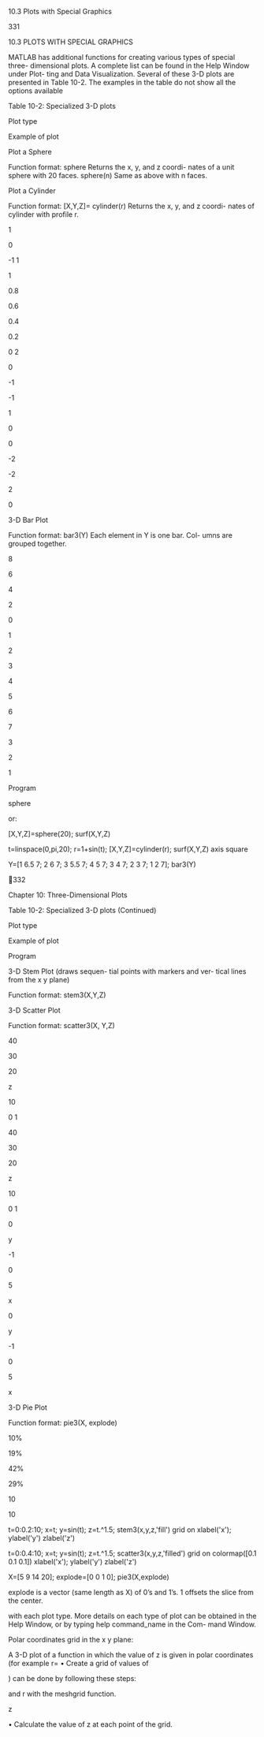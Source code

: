 10.3 Plots with Special Graphics

331

10.3 PLOTS WITH SPECIAL GRAPHICS

MATLAB has additional functions for creating various types of special three-
dimensional plots. A complete list can be found in the Help Window under Plot-
ting and Data Visualization. Several of these 3-D plots are presented in Table
10-2. The  examples  in  the  table  do  not  show  all  the  options  available

Table 10-2: Specialized 3-D plots

Plot type

Example of plot

Plot a Sphere

Function format:
sphere
Returns the x, y,
and z coordi-
nates of a unit
sphere with 20
faces.
sphere(n)
Same as above
with n faces.

Plot a Cylinder

Function format:
[X,Y,Z]=
cylinder(r)
Returns the x, y,
and z coordi-
nates of cylinder
with profile r.

1

0

-1
1

1

0.8

0.6

0.4

0.2

0
2

0

-1

-1

1

0

0

-2

-2

2

0

3-D Bar Plot

Function format:
bar3(Y)
Each element in Y
is one bar. Col-
umns are grouped
together.

8

6

4

2

0

1

2

3

4

5

6

7

3

2

1

Program

sphere

or:

[X,Y,Z]=sphere(20);
surf(X,Y,Z)

t=linspace(0,pi,20);
r=1+sin(t);
[X,Y,Z]=cylinder(r);
surf(X,Y,Z)
axis square

Y=[1 6.5 7; 2 6 7;
3 5.5 7; 4 5 7; 3 4
7; 2 3 7; 1 2 7];
bar3(Y)

332

Chapter 10: Three-Dimensional Plots

Table 10-2: Specialized 3-D plots (Continued)

Plot type

Example of plot

Program

3-D Stem Plot
(draws sequen-
tial points with
markers and ver-
tical lines from
the x y plane)

Function format:
stem3(X,Y,Z)

3-D Scatter Plot

Function format:
scatter3(X,
Y,Z)

40

30

20

z

10

0
1

40

30

20

z

10

0
1

0

y

-1

0

5

x

0

y

-1

0

5

x

3-D Pie Plot

Function format:
pie3(X,
explode)

10%

19%

42%

29%

10

10

t=0:0.2:10;
x=t;
y=sin(t);
z=t.^1.5;
stem3(x,y,z,'fill')
grid on
xlabel('x');
ylabel('y')
zlabel('z')

t=0:0.4:10;
x=t;
y=sin(t);
z=t.^1.5;
scatter3(x,y,z,'filled')
grid on
colormap([0.1 0.1 0.1])
xlabel('x');
ylabel('y')
zlabel('z')

X=[5 9 14 20];
explode=[0 0 1 0];
pie3(X,explode)

explode is a vector
(same length as X) of
0’s and 1’s. 1 offsets
the slice from the
center.

with each plot type. More details on each type of plot can be obtained
in the Help Window, or by typing help  command_name in the Com-
mand Window.

Polar coordinates grid in the x y plane:

A 3-D plot of a function in which the value of z is given in polar coordinates (for
example
r=
• Create a grid of values of

) can be done by following these steps:

 and r with the meshgrid function.

z

• Calculate the value of z at each point of the grid.

